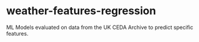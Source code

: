 # weather-features-regression
ML Models evaluated on data from the UK CEDA Archive to predict specific features.
